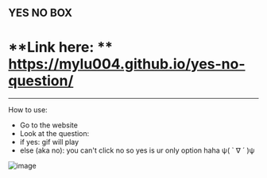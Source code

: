 ## YES NO BOX

# **Link here: ** https://mylu004.github.io/yes-no-question/ 
----------------------------------
How to use: 
- Go to the website
- Look at the question:
- if yes: gif will play
- else (aka no): you can't click no so yes is ur only option haha ψ( ` ∇ ´ )ψ
  
![image](https://github.com/MyLu004/yes-no-question/assets/114357581/d74f2582-f00a-4b5c-aa3d-b7e9e5c46627)
